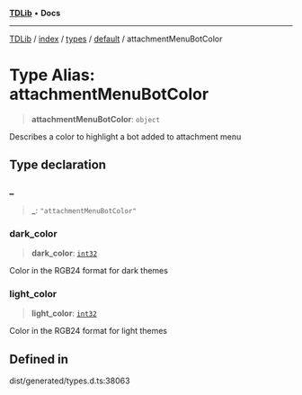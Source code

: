 [**TDLib**](../../../../../../README.md) • **Docs**

***

[TDLib](../../../../../../modules.md) / [index](../../../../../README.md) / [types](../../../README.md) / [default](../README.md) / attachmentMenuBotColor

# Type Alias: attachmentMenuBotColor

> **attachmentMenuBotColor**: `object`

Describes a color to highlight a bot added to attachment menu

## Type declaration

### \_

> **\_**: `"attachmentMenuBotColor"`

### dark\_color

> **dark\_color**: [`int32`](int32.md)

Color in the RGB24 format for dark themes

### light\_color

> **light\_color**: [`int32`](int32.md)

Color in the RGB24 format for light themes

## Defined in

dist/generated/types.d.ts:38063
